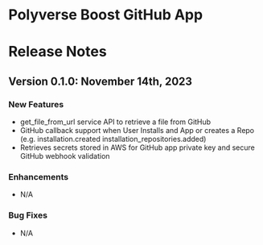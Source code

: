 Polyverse Boost GitHub App
======================

# Release Notes

## Version 0.1.0: November 14th, 2023

### New Features
- get_file_from_url service API to retrieve a file from GitHub
- GitHub callback support when User Installs and App or creates a Repo (e.g. installation.created installation_repositories.added)
- Retrieves secrets stored in AWS for GitHub app private key and secure GitHub webhook validation

### Enhancements
- N/A

### Bug Fixes
- N/A

